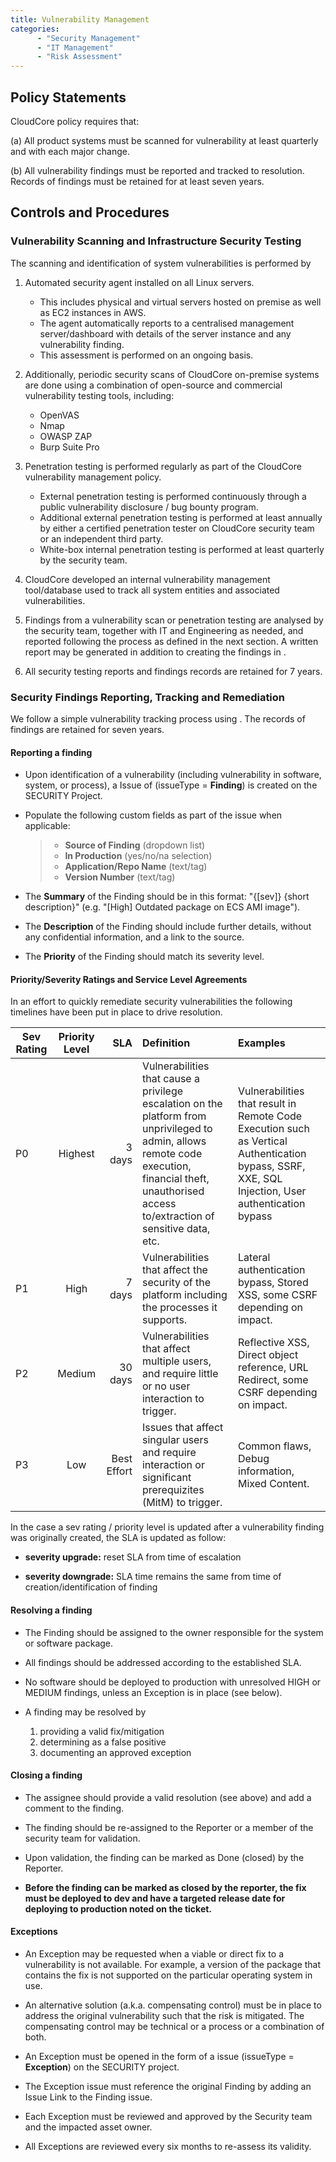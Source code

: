 ```yaml
---
title: Vulnerability Management
categories:
      - "Security Management"
      - "IT Management"
      - "Risk Assessment"
---
```


## Policy Statements

CloudCore policy requires that:

(a) All product systems must be scanned for vulnerability at least quarterly and
with each major change.

(b) All vulnerability findings must be reported and tracked to resolution.
Records of findings must be retained for at least seven years.


## Controls and Procedures

### Vulnerability Scanning and Infrastructure Security Testing

The scanning and identification of system vulnerabilities is performed by

1. Automated security agent installed on all Linux servers.

    * This includes physical and virtual servers hosted on premise as well as
      EC2 instances in AWS.
    * The agent automatically reports to a centralised management
      server/dashboard with details of the server instance and any vulnerability
      finding.
    * This assessment is performed on an ongoing basis.

2. Additionally, periodic security scans of CloudCore on-premise systems are done
   using a combination of open-source and commercial vulnerability testing
   tools, including:

    * OpenVAS
    * Nmap
    * OWASP ZAP
    * Burp Suite Pro

3. Penetration testing is performed regularly as part of the CloudCore
   vulnerability management policy.

    * External penetration testing is performed continuously through a public
      vulnerability disclosure / bug bounty program.
    * Additional external penetration testing is performed at least annually by
      either a certified penetration tester on CloudCore security team or an
      independent third party.
    * White-box internal penetration testing is performed at least quarterly by
      the security team.

4. CloudCore developed an internal vulnerability management tool/database used to
   track all system entities and associated vulnerabilities.

5. Findings from a vulnerability scan or penetration testing are analysed by the
   security team, together with IT and Engineering as needed, and reported
   following the process as defined in the next section. A written report may be
   generated in addition to creating the findings in .

6. All security testing reports and findings records are retained for 7 years.


### Security Findings Reporting, Tracking and Remediation

We follow a simple vulnerability tracking process using . The
records of findings are retained for seven years.

#### Reporting a finding

- Upon identification of a vulnerability (including vulnerability in software,
  system, or process), a  Issue of (issueType =
  **Finding**) is created on the SECURITY Project.

- Populate the following custom fields as part of the  issue when
  applicable:

  > - **Source of Finding** (dropdown list)
  > - **In Production** (yes/no/na selection)
  > - **Application/Repo Name** (text/tag)
  > - **Version Number** (text/tag)

- The **Summary** of the Finding should be in this format: "{\[sev\]} {short
  description}" (e.g. "[High] Outdated package on ECS AMI image").

- The **Description** of the Finding should include further details, without
    any confidential information, and a link to the source.

- The **Priority** of the Finding should match its severity level.

#### Priority/Severity Ratings and Service Level Agreements

In an effort to quickly remediate security vulnerabilities the following timelines have been put in place to drive resolution.

| Sev Rating | Priority Level | SLA        | Definition | Examples |
| ---------- |:--------------:| ----------:| :----------| :--------|
| P0         | Highest        | 3 days     | Vulnerabilities that cause a privilege escalation on the platform from unprivileged to admin, allows remote code execution, financial theft, unauthorised access to/extraction of sensitive data, etc. |  Vulnerabilities that result in Remote Code Execution such as Vertical Authentication bypass, SSRF, XXE, SQL Injection, User authentication bypass |
| P1         | High           | 7 days     | Vulnerabilities that affect the security of the platform including the processes it supports. |   Lateral authentication bypass, Stored XSS, some CSRF depending on impact. |
| P2         | Medium         | 30 days    | Vulnerabilities that affect multiple users, and require little or no user interaction to trigger. |  Reflective XSS, Direct object reference, URL Redirect, some CSRF depending on impact. |
| P3         | Low            | Best Effort| Issues that affect singular users and require interaction or significant prerequizites (MitM) to trigger.  | Common flaws, Debug information, Mixed Content.  |

In the case a sev rating / priority level is updated after a vulnerability
finding was originally created, the SLA is updated as follow:

- **severity upgrade:** reset SLA from time of escalation

- **severity downgrade:** SLA time remains the same from time of
  creation/identification of finding

#### Resolving a finding

- The Finding should be assigned to the owner responsible for the system or
  software package.

- All findings should be addressed according to the established SLA.

- No software should be deployed to production with unresolved HIGH or MEDIUM
  findings, unless an Exception is in place (see below).

- A finding may be resolved by

    1. providing a valid fix/mitigation
    2. determining as a false positive
    3. documenting an approved exception

#### Closing a finding

- The assignee should provide a valid resolution (see above) and add a comment
  to the finding.

- The finding should be re-assigned to the Reporter or a member of the security
  team for validation.

- Upon validation, the finding can be marked as Done (closed) by the Reporter.

- **Before the finding can be marked as closed by the reporter, the fix must
  be deployed to dev and have a targeted release date for deploying to
  production noted on the ticket.**

#### Exceptions

- An Exception may be requested when a viable or direct fix to a vulnerability
  is not available. For example, a version of the package that contains the
  fix is not supported on the particular operating system in use.

- An alternative solution (a.k.a. compensating control) must be in place to
  address the original vulnerability such that the risk is mitigated. The
  compensating control may be technical or a process or a combination of both.

- An Exception must be opened in the form of a  issue
  (issueType = **Exception**) on the SECURITY project.

- The Exception  issue must reference the original Finding
  by adding an Issue Link to the Finding  issue.

- Each Exception must be reviewed and approved by the Security team and the
  impacted asset owner.

- All Exceptions are reviewed every six months to re-assess its validity.

